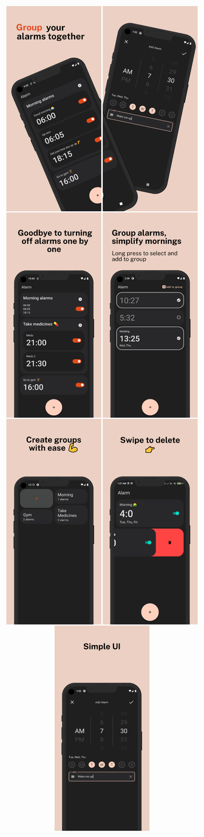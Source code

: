 
<p align="center">
      <img src="photos/mockups/1.png" width="250"/>
      <img src="photos/mockups/2.png" width="250"/>
      <img src="photos/mockups/3.png" width="250"/>
      <img src="photos/mockups/4.png" width="250"/>
      <img src="photos/mockups/5.png" width="250"/>
      <img src="photos/mockups/6.png" width="250"/>
      <img src="photos/mockups/7.png" width="250"/>
</p>
